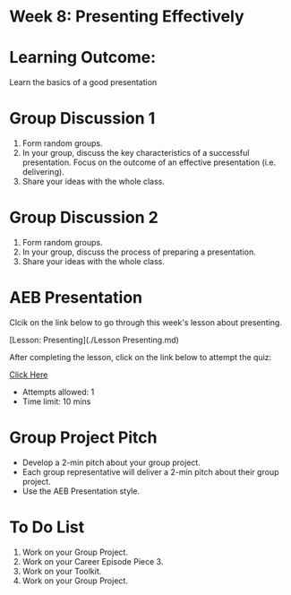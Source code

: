 # Week 8: Presenting Effectively

# Learning Outcome:

Learn the basics of a good presentation


# Group Discussion 1

  1. Form random groups.
  2. In your group, discuss the key characteristics of a successful presentation. Focus on the outcome of an effective presentation (i.e. delivering).
  3. Share your ideas with the whole class.
  
  
  
# Group Discussion 2

  1. Form random groups.
  2. In your group, discuss the process of preparing a presentation.
  3. Share your ideas with the whole class.
  

# AEB Presentation
Clcik on the link below to go through this week's lesson about presenting.

[Lesson: Presenting](./Lesson Presenting.md)

After completing the lesson, click on the link below to attempt the quiz:

[Click Here](https://wattlecourses.anu.edu.au/mod/quiz/view.php?id=2805721)

  * Attempts allowed: 1
  * Time limit: 10 mins


# **Group Project Pitch**

  * Develop a 2-min pitch about your group project.
  * Each group representative will deliver a 2-min pitch about their group project.
  * Use the AEB Presentation style.


# To Do List

  1. Work on your Group Project.
  2. Work on your Career Episode Piece 3.
  3. Work on your Toolkit.
  4. Work on your Group Project.






